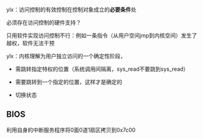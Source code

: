 ylx：访问控制的有效控制在控制对象成立的**必要条件**处

必须存在访问控制的硬件支持？

只用软件实现访问控制不行：例如一条指令（从用户空间jmp到内核空间）发生了越权，软件无法干预

ylx：内核理解为用户独立访问的一个确定性阶段，

- 需跳转指定特权的位置（系统调用间隔离，sys\_read不要跳到sys\_read）

- 需要跳转到一个指定的位置，这样才是确定的

- 切换状态

## BIOS

利用自身的中断服务程序将0面0道1扇区拷贝到0x7c00